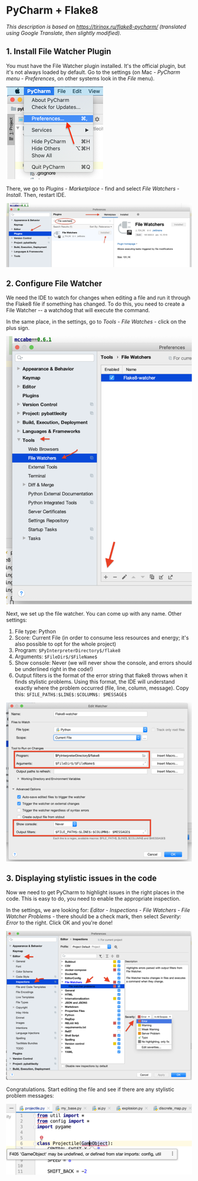 # PyCharm + Flake8

*This description is based on https://tirinox.ru/flake8-pycharm/ (translated using Google Translate, then slightly modified).*

## 1. Install File Watcher Plugin

You must have the File Watcher plugin installed. It's the official plugin, but it's not always loaded by default. Go to the settings (on Mac - *PyCharm menu* - *Preferences*, on other systems look in the *File* menu).

![Step 1](images/pycharm_flake8_step1.png)

There, we go to *Plugins* - *Marketplace* - find and select *File Watchers* - *Install*. Then, restart IDE.

![Step 2](images/pycharm_flake8_step2.png)


## 2. Configure File Watcher

We need the IDE to watch for changes when editing a file and run it through the Flake8 file if something has changed. To do this, you need to create a File Watcher -- a watchdog that will execute the command.

In the same place, in the settings, go to *Tools* - *File Watches* - click on the plus sign.

![Step 3](images/pycharm_flake8_step3.png)

Next, we set up the file watcher. You can come up with any name. Other settings:

  1. File type: Python
  2. Score: Current File (in order to consume less resources and energy; it's also possible to opt for the whole project)
  3. Program: `$PyInterpreterDirectory$/flake8`
  4. Arguments: `$FileDir$/$FileName$`
  5. Show console: Never (we will never show the console, and errors should be underlined right in the code!)
  6. Output filters is the format of the error string that flake8 throws when it finds stylistic problems. Using this format, the IDE will understand exactly where the problem occurred (file, line, column, message). Copy this: `$FILE_PATH$:$LINE$:$COLUMN$: $MESSAGE$`

![Step 4](images/pycharm_flake8_step4.png)

## 3. Displaying stylistic issues in the code

Now we need to get PyCharm to highlight issues in the right places in the code. This is easy to do, you need to enable the appropriate inspection.

In the settings, we are looking for: *Editor* - *Inspections* - *File Watchers* - *File Watcher Problems* - there should be a check mark, then select *Severity: Error* to the right. Click OK and you're done!

![Step 5](images/pycharm_flake8_step5.png)

Congratulations. Start editing the file and see if there are any stylistic problem messages:

![Step 6](images/pycharm_flake8_step6.png)

